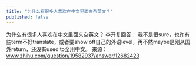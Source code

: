 ```yaml
---
title: "为什么有很多人喜欢在中文里面夹杂英文？"
published: false
---
```

为什么有很多人喜欢在中文里面夹杂英文？
李开复回答：
我不是很sure，也许有些term不好translate，或者要show off自己的外语level，再不然maybe是刚从国外return，还没有used to全用中文。
来源：www.zhihu.com/question/19582937/answer/12682423